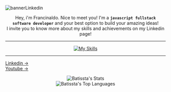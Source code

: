 ![bannerLinkedin](https://github.com/user-attachments/assets/97f7f17d-865e-4088-8613-2e1ee499bf0e)

<div align=center>


Hey, i'm Francinaldo. Nice to meet you! I'm a **`javascript fullstack software developer`** and your best option to build your amazing ideas!<br>
I invite you to know more about my skills and achievements on my Linkedin page!

---
  
[![My Skills](https://skillicons.dev/icons?i=nextjs,react,tailwind,ts,graphql,nodejs,express,docker,postgres,mysql,mongodb,aws,git,github,gitlab,swagger,jmeter)](https://skillicons.dev)

---

</div>


[Linkedin ->](https://www.linkedin.com/in/francinaldobatista)<br>
[Youtube ->](https://youtube.com/@Francinaldob)<br>

<div align=center>

![Batissta's Stats](https://github-readme-stats.vercel.app/api?username=Batissta&theme=vue-dark&show_icons=true&hide_border=true&count_private=true)<br>
![Batissta's Top Languages](https://github-readme-stats.vercel.app/api/top-langs/?username=Batissta&theme=vue-dark&show_icons=true&hide_border=true&layout=compact)

</div>

